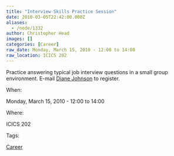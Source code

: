 ```yaml
---
title: "Interview Skills Practice Session"
date: 2010-03-05T22:42:00.000Z
aliases:
  - /node/1332
author: Christopher Head
images: []
categories: [Career]
raw_date: Monday, March 15, 2010 - 12:00 to 14:00
raw_location: ICICS 202
---
```


Practice answering typical job interview questions in a small group environment. E-mail [Diane Johnson](/cdn-cgi/l/email-protection#c6a2afa7a8a3aca9ae86a5b5e8b3a4a5e8a5a7) to register.

When: 

Monday, March 15, 2010 - 12:00 to 14:00

Where: 

ICICS 202

Tags: 

[Career](/career)
